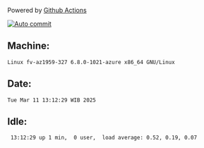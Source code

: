 Powered by [Github Actions](https://github.com/features/actions)

[![Auto commit](https://github.com/hiage/workstation/workflows/Auto%20commit/badge.svg)](https://github.com/hiage/workstation/actions?query=workflow%3A%22Auto+commit%22)

## Machine:
```
Linux fv-az1959-327 6.8.0-1021-azure x86_64 GNU/Linux
```
## Date:
```
Tue Mar 11 13:12:29 WIB 2025
```
## Idle:
```
 13:12:29 up 1 min,  0 user,  load average: 0.52, 0.19, 0.07
```
